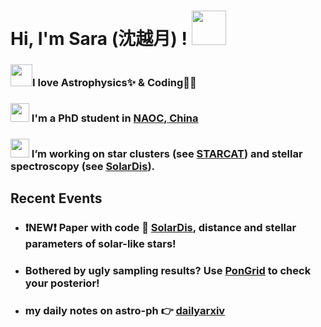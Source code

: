 <h1> Hi, I'm Sara (沈越月) ! <img src="https://media.giphy.com/media/bWzXFIpMPZ4TnuGi1g/giphy.gif" width="55"></h1>


### <img src="https://media.giphy.com/media/azi3GTPtxWKCQ/giphy.gif" width="35">I love **Astrophysics**✨ & **Coding**👩‍💻
### <img src="https://media.giphy.com/media/gjxYwnMG7Mocmc75DM/giphy.gif" width="30">  I'm a PhD student in [NAOC, China](http://www.bao.ac.cn/)
### <img src="https://media.giphy.com/media/WUlplcMpOCEmTGBtBW/giphy.gif" width="30">  I’m working on star clusters (see [STARCAT](https://github.com/sarashenyy/starcat)) and stellar spectroscopy (see [SolarDis](https://github.com/sarashenyy/SolarDis/)).


## Recent Events
- ### ❗️NEW❗️ Paper with code 🤩 [SolarDis](https://github.com/sarashenyy/SolarDis/), distance and stellar parameters of solar-like stars!
- ### Bothered by ugly sampling results? Use [PonGrid](https://github.com/sarashenyy/PonGrid) to check your posterior!
- ### my daily notes on astro-ph 👉 [dailyarxiv](https://github.com/sarashenyy/dailyarxiv)


<!--
**sarashenyy/sarashenyy** is a ✨ _special_ ✨ repository because its `README.md` (this file) appears on your GitHub profile.

Here are some ideas to get you started:
<img src="https://media.giphy.com/media/IzL0gtAuERKuESGN1t/giphy.gif" width="55">
<img src="https://media.giphy.com/media/mGcNjsfWAjY5AEZNw6/giphy.gif" width="50">
<img src="https://media.giphy.com/media/M90mJvfWfd5mbUuULX/giphy.gif" width="30">
<img src="https://media.giphy.com/media/fYSnHlufseco8Fh93Z/giphy.gif" width="30">
- 🔭 I’m currently working on ...
- 🌱 I’m currently learning ...
- 👯 I’m looking to collaborate on ...
- 🤔 I’m looking for help with ...
- 💬 Ask me about ...
- 📫 How to reach me: ...
- 😄 Pronouns: ...
- ⚡ Fun fact: ...
-->
